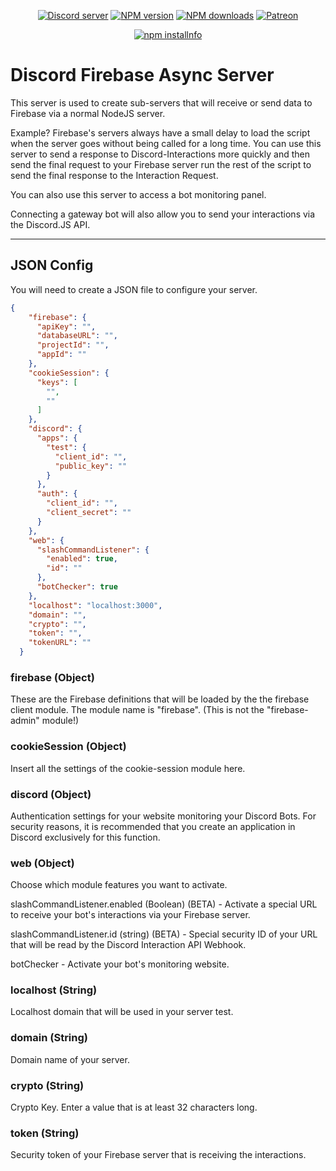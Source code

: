 <div align="center">
<p>
    <a href="https://discord.gg/TgHdvJd"><img src="https://img.shields.io/discord/413193536188579841?color=7289da&logo=discord&logoColor=white" alt="Discord server" /></a>
    <a href="https://www.npmjs.com/package/@tinypudding/discord-firebase-async-server"><img src="https://img.shields.io/npm/v/@tinypudding/discord-firebase-async-server.svg?maxAge=3600" alt="NPM version" /></a>
    <a href="https://www.npmjs.com/package/@tinypudding/discord-firebase-async-server"><img src="https://img.shields.io/npm/dt/@tinypudding/discord-firebase-async-server.svg?maxAge=3600" alt="NPM downloads" /></a>
    <a href="https://www.patreon.com/JasminDreasond"><img src="https://img.shields.io/badge/donate-patreon-F96854.svg" alt="Patreon" /></a>
</p>
<p>
    <a href="https://nodei.co/npm/@tinypudding/discord-firebase-async-server/"><img src="https://nodei.co/npm/@tinypudding/discord-firebase-async-server.png?downloads=true&stars=true" alt="npm installnfo" /></a>
</p>
</div>

# Discord Firebase Async Server
This server is used to create sub-servers that will receive or send data to Firebase via a normal NodeJS server.

Example? Firebase's servers always have a small delay to load the script when the server goes without being called for a long time. You can use this server to send a response to Discord-Interactions more quickly and then send the final request to your Firebase server run the rest of the script to send the final response to the Interaction Request.

You can also use this server to access a bot monitoring panel.

Connecting a gateway bot will also allow you to send your interactions via the Discord.JS API.

<hr/>

## JSON Config
You will need to create a JSON file to configure your server.
```json
{
    "firebase": {
      "apiKey": "",
      "databaseURL": "",
      "projectId": "",
      "appId": ""
    },
    "cookieSession": {
      "keys": [
        "",
        ""
      ]
    },
    "discord": {
      "apps": {
        "test": {
          "client_id": "",
          "public_key": ""
        }
      },
      "auth": {
        "client_id": "",
        "client_secret": ""
      }
    },
    "web": {
      "slashCommandListener": {
        "enabled": true,
        "id": ""
      },
      "botChecker": true
    },
    "localhost": "localhost:3000",
    "domain": "",
    "crypto": "",
    "token": "",
    "tokenURL": ""
  }
  ```

### firebase (Object)
These are the Firebase definitions that will be loaded by the the firebase client module. The module name is "firebase". (This is not the "firebase-admin" module!)

### cookieSession (Object)
Insert all the settings of the cookie-session module here.

### discord (Object)
Authentication settings for your website monitoring your Discord Bots. 
For security reasons, it is recommended that you create an application in Discord exclusively for this function.

### web (Object)
Choose which module features you want to activate.

slashCommandListener.enabled (Boolean) (BETA) - Activate a special URL to receive your bot's interactions via your Firebase server.

slashCommandListener.id (string) (BETA) - Special security ID of your URL that will be read by the Discord Interaction API Webhook.

botChecker - Activate your bot's monitoring website.

### localhost (String)
Localhost domain that will be used in your server test.

### domain (String)
Domain name of your server.

### crypto (String)
Crypto Key. Enter a value that is at least 32 characters long.

### token (String)
Security token of your Firebase server that is receiving the interactions.
